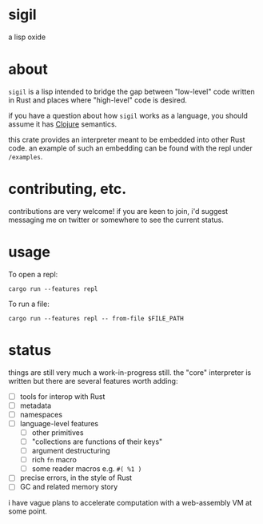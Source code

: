 # sigil

a lisp oxide

# about

`sigil` is a lisp intended to bridge the gap between "low-level" code written in Rust and places where "high-level" code is desired.

if you have a question about how `sigil` works as a language, you should assume it has [Clojure](https://clojure.org/) semantics.

this crate provides an interpreter meant to be embedded into other Rust code. an example of such an embedding can be found with the repl under `/examples`.

# contributing, etc.

contributions are very welcome! if you are keen to join, i'd suggest messaging me on twitter or somewhere to see the current status.

# usage

To open a repl:

`cargo run --features repl`

To run a file:

`cargo run --features repl -- from-file $FILE_PATH`

# status

things are still very much a work-in-progress still. the "core" interpreter is written but there are several features worth adding:

- [ ] tools for interop with Rust
- [ ] metadata
- [ ] namespaces
- [ ] language-level features
  - [ ] other primitives
  - [ ] "collections are functions of their keys"
  - [ ] argument destructuring
  - [ ] rich `fn` macro
  - [ ] some reader macros e.g. `#( %1 )`
- [ ] precise errors, in the style of Rust
- [ ] GC and related memory story

i have vague plans to accelerate computation with a web-assembly VM at some point.

